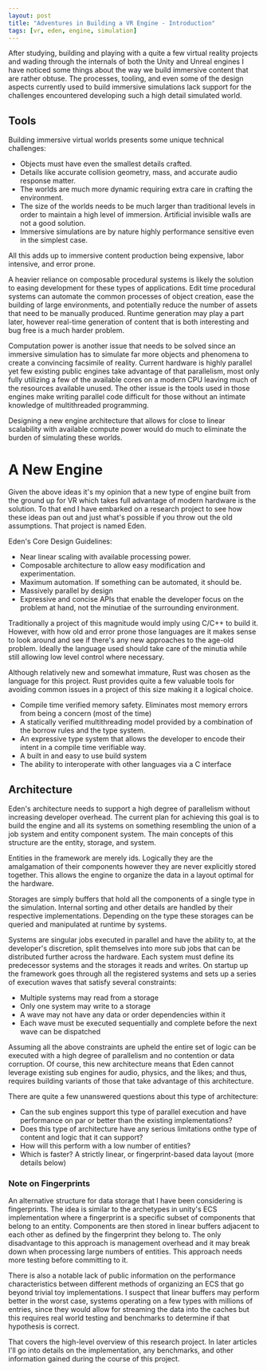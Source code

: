 ```yaml
---
layout: post
title: "Adventures in Building a VR Engine - Introduction"
tags: [vr, eden, engine, simulation]
---
```


After studying, building and playing with a quite a few virtual reality projects and wading through the internals of both the Unity and Unreal engines I have noticed some things about the way we build immersive content that are rather obtuse. The processes, tooling, and even some of the design aspects currently used to build immersive simulations lack support for the challenges encountered developing such a high detail simulated world.

## Tools
Building immersive virtual worlds presents some unique technical challenges:

- Objects must have even the smallest details crafted.
- Details like accurate collision geometry, mass, and accurate audio response matter.
- The worlds are much more dynamic requiring extra care in crafting the environment.
- The size of the worlds needs to be much larger than traditional levels in order to maintain a high level of immersion. Artificial invisible walls are not a good solution.
- Immersive simulations are by nature highly performance sensitive even in the simplest case.

All this adds up to immersive content production being expensive, labor intensive, and error prone.

A heavier reliance on composable procedural systems is likely the solution to easing development for these types of applications. Edit time procedural systems can automate the common processes of object creation, ease the building of large environments, and potentially reduce the number of assets that need to be manually produced. Runtime generation may play a part later, however real-time generation of content that is both interesting and bug free is a much harder problem.

Computation power is another issue that needs to be solved since an immersive simulation has to simulate far more objects and phenomena to create a convincing facsimile of reality. Current hardware is highly parallel yet few existing public engines take advantage of that parallelism, most only fully utilizing a few of the available cores on a modern CPU leaving much of the resources available unused. The other issue is the tools used in those engines make writing parallel code difficult for those without an intimate knowledge of multithreaded programming.

Designing a new engine architecture that allows for close to linear scalability with available compute power would do much to eliminate the burden of simulating these worlds.

# A New Engine
Given the above ideas it's my opinion that a new type of engine built from the ground up for VR which takes full advantage of modern hardware is the solution. To that end I have embarked on a research project to see how these ideas pan out and just what's possible if you throw out the old assumptions. That project is named Eden.

Eden's Core Design Guidelines:

- Near linear scaling with available processing power.
- Composable architecture to allow easy modification and experimentation.
- Maximum automation. If something can be automated, it should be.
- Massively parallel by design
- Expressive and concise APIs that enable the developer focus on the problem at hand, not the minutiae of the surrounding environment.

Traditionally a project of this magnitude would imply using C/C++ to build it. However, with how old and error prone those languages are it makes sense to look around and see if there's any new approaches to the age-old problem. Ideally the language used should take care of the minutia while still allowing low level control where necessary.

Although relatively new and somewhat immature, Rust was chosen as the language for this project. Rust provides quite a few valuable tools for avoiding common issues in a project of this size making it a logical choice.

- Compile time verified memory safety. Eliminates most memory errors from being a concern (most of the time)
- A statically verified multithreading model provided by a combination of the borrow rules and the type system.
- An expressive type system that allows the developer to encode their intent in a compile time verifiable way.
- A built in and easy to use build system
- The ability to interoperate with other languages via a C interface

## Architecture
Eden's architecture needs to support a high degree of parallelism without increasing developer overhead. The current plan for achieving this goal is to build the engine and all its systems on something resembling the union of a job system and entity component system. The main concepts of this structure are the entity, storage, and system.

Entities in the framework are merely ids. Logically they are the amalgamation of their components however they are never explicitly stored together. This allows the engine to organize the data in a layout optimal for the hardware.

Storages are simply buffers that hold all the components of a single type in the simulation. Internal sorting and other details are handled by their respective implementations. Depending on the type these storages can be queried and manipulated at runtime by systems.

Systems are singular jobs executed in parallel and have the ability to, at the developer's discretion, split themselves into more sub jobs that can be distributed further across the hardware. Each system must define its predecessor systems and the storages it reads and writes. On startup up the framework goes through all the registered systems and sets up a series of execution waves that satisfy several constraints:

- Multiple systems may read from a storage
- Only one system may write to a storage
- A wave may not have any data or order dependencies within it
- Each wave must be executed sequentially and complete before the next wave can be dispatched

Assuming all the above constraints are upheld the entire set of logic can be executed with a high degree of parallelism and no contention or data corruption. Of course, this new architecture means that Eden cannot leverage existing sub engines for audio, physics, and the likes; and thus, requires building variants of those that take advantage of this architecture.

There are quite a few unanswered questions about this type of architecture:
- Can the sub engines support this type of parallel execution and have performance on par or better than the existing implementations?
- Does this type of architecture have any serious limitations onthe type of content and logic that it can support?
- How will this perform with a low number of entities?
- Which is faster? A strictly linear, or fingerprint-based data layout (more details below)

### Note on Fingerprints
An alternative structure for data storage that I have been considering is fingerprints. The idea is similar to the archetypes in unity's ECS implementation where a fingerprint is a specific subset of components that belong to an entity. Components are then stored in linear buffers adjacent to each other as defined by the fingerprint they belong to. The only disadvantage to this approach is management overhead and it may break down when processing large numbers of entities. This approach needs more testing before committing to it.

There is also a notable lack of public information on the performance characteristics between different methods of organizing an ECS that go beyond trivial toy implementations. I suspect that linear buffers may perform better in the worst case, systems operating on a few types with millions of entries, since they would allow for streaming the data into the caches but this requires real world testing and benchmarks to determine if that hypothesis is correct.

That covers the high-level overview of this research project. In later articles I'll go into details on the implementation, any benchmarks, and other information gained during the course of this project.
